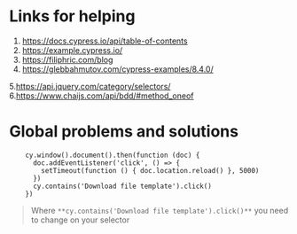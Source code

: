 # Links for helping

1. https://docs.cypress.io/api/table-of-contents
2. https://example.cypress.io/
3. https://filiphric.com/blog
4. https://glebbahmutov.com/cypress-examples/8.4.0/

5.https://api.jquery.com/category/selectors/
6.https://www.chaijs.com/api/bdd/#method_oneof


# Global problems and solutions

```
    cy.window().document().then(function (doc) {
      doc.addEventListener('click', () => {
        setTimeout(function () { doc.location.reload() }, 5000)
      })
      cy.contains('Download file template').click()
    })
```
> Where `**cy.contains('Download file template').click()**` you need to change on your selector
